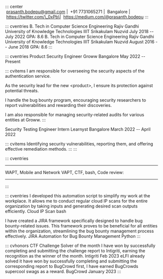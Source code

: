 ::: center
\
 prasanth.bodepu@gmail.com \|  +91 7731065271 \|  Bangalore \|
 https://twitter.com/\_0xPb\|  https://medium.com/@prasanth.bodepu
:::

::: cventries
B. Tech in Computer Science Engineering Rajiv Gandhi University of
Knowledge Technologies IIIT Srikakulam Nuzvid July 2018 -- July 2022
GPA: 8.6 B. Tech in Computer Science Engineering Rajiv Gandhi University
of Knowledge Technologies IIIT Srikakulam Nuzvid August 2016 -- June
2018 GPA: 8.6
:::

::: cventries
Product Security Engineer Groww Bangalore May 2022 -- Present

::: cvitems
I am responsible for overseeing the security aspects of the
authentication service.

As the security lead for the new \<product\>, I ensure its protection
against potential threats.

I handle the bug bounty program, encouraging security researchers to
report vulnerabilities and rewarding their discoveries.

I am also responsible for managing security-related audits for various
entities at Groww.
:::

Security Testing Engineer Intern Learnyst Bangalore March 2022 -- April
2022

::: cvitems
Identifying security vulnerabilities, reporting them, and offering
effective remediation methods.
:::
:::

::: cventries
  -------------------------------------------------------- --
  WAPT, Mobile and Network VAPT, CTF, bash, Code review:   
  -------------------------------------------------------- --
:::

::: cventries
I developed this automation script to simplify my work at the workplace.
It allows me to conduct regular cloud IP scans for the entire
organization by taking inputs and generating desired scan outputs
efficiently. Cloud IP Scan bash

I have created a JIRA framework specifically designed to handle bug
bounty-related issues. This framework proves to be beneficial for all
entities within the organization, streamlining the bug bounty management
process effectively. JIRA Automation for Bug Bounty Management Python
:::

::: cvhonors
CTF Challenge Solver of the month I have won by successfully completing
and submitting the challenge report to Intigriti, earning the
recognition as the winner of the month. Intigriti Feb 2023 eLFI already
solved it have won by successfully completing and submitting the
corresponding report to BugCrowd first, I have earned BugCrowds
supercool swags as a reward. BugCrowd January 2023
:::

 
